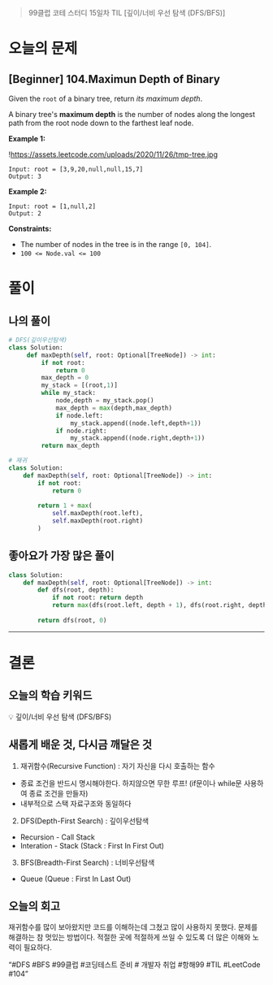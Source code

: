 > 99클럽 코테 스터디 15일차 TIL [깊이/너비 우선 탐색 (DFS/BFS)]
> 

# 오늘의 문제

## [Beginner] 104.Maximun Depth of Binary

Given the `root` of a binary tree, return *its maximum depth*.

A binary tree's **maximum depth** is the number of nodes along the longest path from the root node down to the farthest leaf node.

**Example 1:**

!https://assets.leetcode.com/uploads/2020/11/26/tmp-tree.jpg

```
Input: root = [3,9,20,null,null,15,7]
Output: 3

```

**Example 2:**

```
Input: root = [1,null,2]
Output: 2

```

**Constraints:**

- The number of nodes in the tree is in the range `[0, 104]`.
- `100 <= Node.val <= 100`

# 풀이

## 나의 풀이

```python
# DFS(깊이우선탐색)
class Solution:
     def maxDepth(self, root: Optional[TreeNode]) -> int:
         if not root:
             return 0
         max_depth = 0
         my_stack = [(root,1)]
         while my_stack:
             node,depth = my_stack.pop()
             max_depth = max(depth,max_depth)
             if node.left:
                 my_stack.append((node.left,depth+1))
             if node.right:
                 my_stack.append((node.right,depth+1))
         return max_depth
```

```python
# 재귀
class Solution:
    def maxDepth(self, root: Optional[TreeNode]) -> int:
        if not root:
            return 0
            
        return 1 + max(
            self.maxDepth(root.left),
            self.maxDepth(root.right)
        )
```

## 좋아요가 가장 많은 풀이

```python
class Solution:
    def maxDepth(self, root: Optional[TreeNode]) -> int:
        def dfs(root, depth):
            if not root: return depth
            return max(dfs(root.left, depth + 1), dfs(root.right, depth + 1))
                       
        return dfs(root, 0)
```

---

# 결론

## 오늘의 학습 키워드

<aside>
💡 깊이/너비 우선 탐색 (DFS/BFS)

</aside>

## 새롭게 배운 것, 다시금 깨달은 것

1. 재귀함수(Recursive Function) : 자기 자신을 다시 호출하는 함수
- 종료 조건을 반드시 명시해야한다. 하지않으면 무한 루프! (if문이나 while문 사용하여 종료 조건을 만들자)
- 내부적으로 스택 자료구조와 동일하다
2. DFS(Depth-First Search) : 깊이우선탐색
- Recursion - Call Stack
- Interation - Stack
(Stack : First In First Out)
3. BFS(Breadth-First Search) : 너비우선탐색
- Queue
(Queue : First In Last Out)

## 오늘의 회고

재귀함수를 많이 보아왔지만 코드를 이해하는데 그쳤고 많이 사용하지 못했다. 문제를 해결하는 참 멋있는 방법이다. 적절한 곳에 적절하게 쓰일 수 있도록 더 많은 이해와 노력이 필요하다.

“#DFS #BFS #99클럽 #코딩테스트 준비 # 개발자 취업 #항해99 #TIL #LeetCode #104”